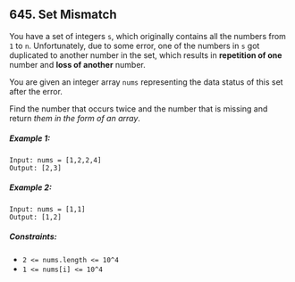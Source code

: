## 645. Set Mismatch

You have a set of integers ```s```, which originally contains all the numbers from ```1``` to ```n```. Unfortunately, due to some error, one of the numbers in ```s``` got duplicated to another number in the set, which results in **repetition of one** number and **loss of another** number.

You are given an integer array ```nums``` representing the data status of this set after the error.

Find the number that occurs twice and the number that is missing and return *them in the form of an array*.

##### Example 1:
```
Input: nums = [1,2,2,4]
Output: [2,3]
```
##### Example 2:
```
Input: nums = [1,1]
Output: [1,2]
```

##### Constraints:

* ```2 <= nums.length <= 10^4```
* ```1 <= nums[i] <= 10^4```
